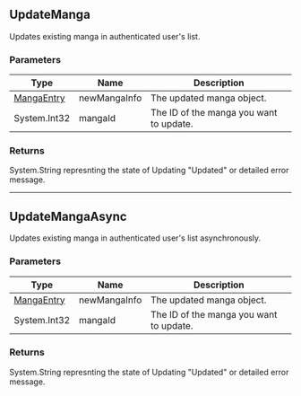 ## UpdateManga
Updates existing manga in authenticated user's list.

### Parameters

| Type | Name | Description |
| ---- | ---- | ----------- |
| [MangaEntry] | newMangaInfo | The updated manga object. |
| System.Int32 | mangaId | The ID of the manga you want to update. |

### Returns
System.String represnting the state of Updating "Updated" or detailed error message.

------

## UpdateMangaAsync
Updates existing manga in authenticated user's list asynchronously.

### Parameters

| Type | Name | Description |
| ---- | ---- | ----------- |
| [MangaEntry] | newMangaInfo | The updated manga object. |
| System.Int32 | mangaId | The ID of the manga you want to update. |

### Returns
System.String represnting the state of Updating "Updated" or detailed error message.

[MangaEntry]: <https://github.com/i3dprogrammer/myanimelistAPI-wrapper/blob/master/docs/Dto/MangaEntry.md#mangaentry>
